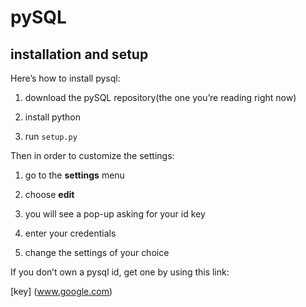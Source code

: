# pySQL

## installation and setup

Here’s how to install pysql:

1) download the pySQL repository(the one you’re reading right now)

2) install python

3) run `setup.py`

Then in order to customize the settings:

1) go to the **settings** menu

2) choose **edit**

3) you will see a pop-up asking for your id key

4) enter your credentials

5) change the settings of your choice

If you don’t own a pysql id, get one by using this link:

[key] (www.google.com)
